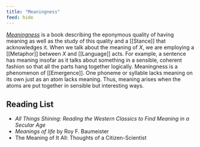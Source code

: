 ```yaml
---
title: "Meaningness"
feed: hide
---
```


_[Meaningness](https://meaningness.com/)_ is a book describing the eponymous quality of having meaning as well as the study of this quality and a [[Stance]] that acknowledges it. When we talk about the meaning of _X_, we are employing a [[Metaphor]] between _X_ and [[Language]] acts. For example, a sentence has meaning insofar as it talks about something in a sensible, coherent fashion so that all the parts hang together logically. Meaningness is a phenomenon of [[Emergence]]. One phoneme or syllable lacks meaning on its own just as an atom lacks meaning. Thus, meaning arises when the atoms are put together in sensible but interesting ways. 

## Reading List

* _All Things Shining: Reading the Western Classics to Find Meaning in a Secular Age_
* _Meanings of life_ by Roy F. Baumeister
* The Meaning of It All: Thoughts of a Citizen-Scientist